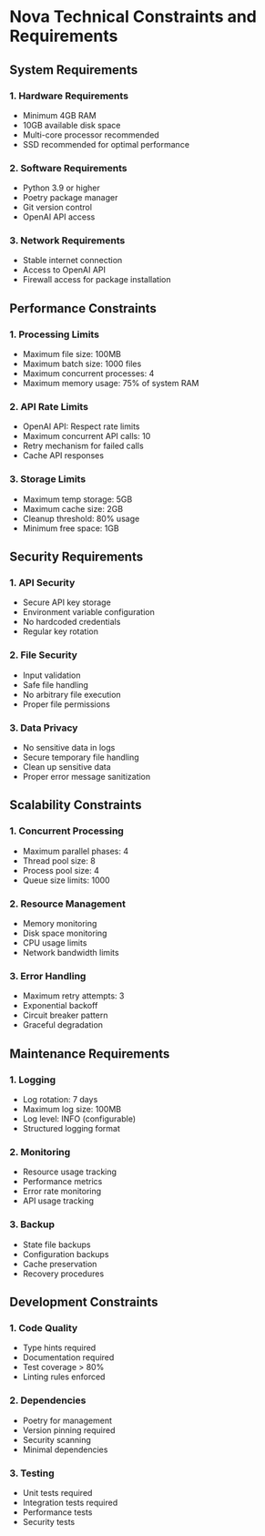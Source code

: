 # Nova Technical Constraints and Requirements

## System Requirements

### 1. Hardware Requirements
- Minimum 4GB RAM
- 10GB available disk space
- Multi-core processor recommended
- SSD recommended for optimal performance

### 2. Software Requirements
- Python 3.9 or higher
- Poetry package manager
- Git version control
- OpenAI API access

### 3. Network Requirements
- Stable internet connection
- Access to OpenAI API
- Firewall access for package installation

## Performance Constraints

### 1. Processing Limits
- Maximum file size: 100MB
- Maximum batch size: 1000 files
- Maximum concurrent processes: 4
- Maximum memory usage: 75% of system RAM

### 2. API Rate Limits
- OpenAI API: Respect rate limits
- Maximum concurrent API calls: 10
- Retry mechanism for failed calls
- Cache API responses

### 3. Storage Limits
- Maximum temp storage: 5GB
- Maximum cache size: 2GB
- Cleanup threshold: 80% usage
- Minimum free space: 1GB

## Security Requirements

### 1. API Security
- Secure API key storage
- Environment variable configuration
- No hardcoded credentials
- Regular key rotation

### 2. File Security
- Input validation
- Safe file handling
- No arbitrary file execution
- Proper file permissions

### 3. Data Privacy
- No sensitive data in logs
- Secure temporary file handling
- Clean up sensitive data
- Proper error message sanitization

## Scalability Constraints

### 1. Concurrent Processing
- Maximum parallel phases: 4
- Thread pool size: 8
- Process pool size: 4
- Queue size limits: 1000

### 2. Resource Management
- Memory monitoring
- Disk space monitoring
- CPU usage limits
- Network bandwidth limits

### 3. Error Handling
- Maximum retry attempts: 3
- Exponential backoff
- Circuit breaker pattern
- Graceful degradation

## Maintenance Requirements

### 1. Logging
- Log rotation: 7 days
- Maximum log size: 100MB
- Log level: INFO (configurable)
- Structured logging format

### 2. Monitoring
- Resource usage tracking
- Performance metrics
- Error rate monitoring
- API usage tracking

### 3. Backup
- State file backups
- Configuration backups
- Cache preservation
- Recovery procedures

## Development Constraints

### 1. Code Quality
- Type hints required
- Documentation required
- Test coverage > 80%
- Linting rules enforced

### 2. Dependencies
- Poetry for management
- Version pinning required
- Security scanning
- Minimal dependencies

### 3. Testing
- Unit tests required
- Integration tests required
- Performance tests
- Security tests 
